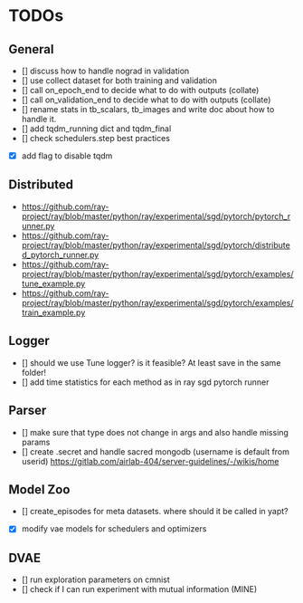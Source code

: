 # TODOs

## General
- [] discuss how to handle nograd in validation
- [] use collect dataset for both training and validation
- [] call on_epoch_end to decide what to do with outputs (collate)
- [] call on_validation_end to decide what to do with outputs (collate)
- [] rename stats in tb_scalars, tb_images and write doc about how to handle it.
- [] add tqdm_running dict and tqdm_final
- [] check schedulers.step best practices
- [x] add flag to disable tqdm

## Distributed

- https://github.com/ray-project/ray/blob/master/python/ray/experimental/sgd/pytorch/pytorch_runner.py
- https://github.com/ray-project/ray/blob/master/python/ray/experimental/sgd/pytorch/distributed_pytorch_runner.py
- https://github.com/ray-project/ray/blob/master/python/ray/experimental/sgd/pytorch/examples/tune_example.py
- https://github.com/ray-project/ray/blob/master/python/ray/experimental/sgd/pytorch/examples/train_example.py

## Logger
- [] should we use Tune logger? is it feasible? At least save in the same folder!
- [] add time statistics for each method as in ray sgd pytorch runner

## Parser
- [] make sure that type does not change in args and also handle missing params
- [] create .secret and handle sacred mongodb (username is default from userid) https://gitlab.com/airlab-404/server-guidelines/-/wikis/home

## Model Zoo
- [] create_episodes for meta datasets. where should it be called in yapt?
- [x] modify vae models for schedulers and optimizers

## DVAE
- [] run exploration parameters on cmnist
- [] check if I can run experiment with  mutual information (MINE)
